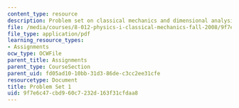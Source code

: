 ```yaml
---
content_type: resource
description: Problem set on classical mechanics and dimensional analysis.
file: /media/courses/8-012-physics-i-classical-mechanics-fall-2008/9f7e6c47cbd960c7232d163f31cfdaa8_ps1.pdf
file_type: application/pdf
learning_resource_types:
- Assignments
ocw_type: OCWFile
parent_title: Assignments
parent_type: CourseSection
parent_uid: fd05ad10-10bb-31d3-86de-c3cc2ee31cfe
resourcetype: Document
title: Problem Set 1
uid: 9f7e6c47-cbd9-60c7-232d-163f31cfdaa8
---
```


